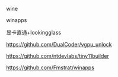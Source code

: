 wine 

winapps

显卡直通+lookingglass

https://github.com/DualCoder/vgpu_unlock

https://github.com/ntdevlabs/tiny11builder

https://github.com/Fmstrat/winapps